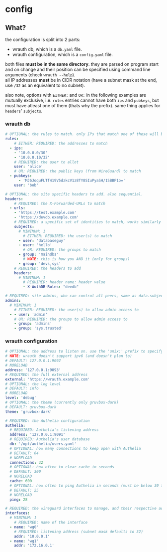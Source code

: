 # config

## What?

the configuration is split into 2 parts:
- wrauth db, which is a `db.yaml` file.
- wrauth configuration, which is a `config.yaml` file.

both files **must be in the same directory**. they are parsed on program start and on change and their position can be specified using command line arguments (check `wrauth --help`).  
all IP addresses **must** be in CIDR notation (have a subnet mask at the end, use `/32` as an equivalent to no subnet).

also note, options with `EITHER:` and `OR:` in the following examples are mutually exclusive, i.e. `rules` entries cannot have both `ips` and `pubkeys`, but must have atleast one of them (thats why the prefix). same thing applies for `headers`' `subjects`.

### wrauth db

```yaml
# OPTIONAL: the rules to match. only IPs that match one of these will be authorized. applied sequentially.
rules:
    # EITHER: REQUIRED: the addresses to match
  - ips:
    - '10.0.0.0/30'
    - '10.0.0.10/32'
    # REQUIRED: the user to allot
    user: 'alice'
    # OR: REQUIRED: the public keys (from WireGuard) to match
  - pubkeys: 
      - 'MJ6JoquFLTf419V5dzkcV1z8TY8SIuPyaSH/1SBBP1o='
    user: 'bob'

# OPTIONAL: the site specific headers to add. also sequential.
headers:
    # REQUIRED: the X-Forwarded-URLs to match
  - urls: 
    - 'https://test.example.com'
    - 'https://devdb.example.com'
    # REQUIRED: a specific set of identities to match, works similarly to Authelia's subject field
    subjects:
      # MINIMUM: 1
        # EITHER: REQUIRED: the user(s) to match
      - user: 'databaseguy'
      - user: 'hello'
        # OR: REQUIRED: the groups to match
      - group: 'maindbs'
        # NOTE: this is how you AND it (only for groups)
      - group: 'devs,sys'
    # REQUIRED: the headers to add
    headers:
      # MINIMUM: 1
        # REQUIRED: header name: header value
        - X-AuthDB-Roles: "devdb"

# REQUIRED: site admins, who can control all peers, same as data.subjects
admins:
  # MINIMUM: 1
    # EITHER: REQUIRED: the user(s) to allow admin access to
  - - user: 'admin'
    # OR: REQUIRED: the groups to allow admin access to
    - group: 'admins'
    - group: 'sys,trusted'
```

### wrauth configuration

```yaml
# OPTIONAL: the address to listen on. use the 'unix:' prefix to specify a unix domain path
# NOTE: wrauth doesn't support ipv6 (and doesn't plan to)
# DEFAULT: 127.0.0.1:9092
# NORELOAD
address: '127.0.0.1:9093'
# REQUIRED: the full external address
external: 'https://wrauth.example.com'
# OPTIONAL: the log level 
# DEFAULT: info
# NORELOAD
level: 'debug'
# OPTIONAL: the theme (currently only gruvbox-dark)
# DEFAULT: gruvbox-dark
theme: 'gruvbox-dark'

# REQUIRED: the Authelia configuration
authelia:
  # REQUIRED: Authelia's listening address
  address: '127.0.0.1:9091'
  # REQUIRED: Authelia's user database
  db: '/opt/authelia/users.yaml'
  # OPTIONAL: how many connections to keep open with Authelia
  # DEFAULT: 64
  # NORELOAD
  connections: 32
  # OPTIONAL: how often to clear cache in seconds
  # DEFAULT: 300
  # NORELOAD
  cache: 600
  # OPTIONAL: how often to ping Authelia in seconds (must be below 30 to keep connections alive)
  # DEFAULT: 25
  # NORELOAD
  ping: 28

# REQUIRED: the wireguard interfaces to manage, and their respective addresses
interfaces:
  # MINIMUM: 1
    # REQUIRED: name of the interface
  - name: 'wg0'
    # REQUIRED: listening address (subnet mask defaults to 32)
    addr: '10.0.0.1'
  - name: 'wg1'
    addr: '172.16.0.1'
```